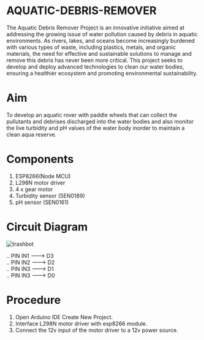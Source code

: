 # AQUATIC-DEBRIS-REMOVER
The Aquatic Debris Remover Project is an innovative initiative aimed at addressing the growing issue of water pollution caused by debris in aquatic environments. As rivers, lakes, and oceans become increasingly burdened with various types of waste, including plastics, metals, and organic materials, the need for effective and sustainable solutions to manage and remove this debris has never been more critical. This project seeks to develop and deploy advanced technologies to clean our water bodies, ensuring a healthier ecosystem and promoting environmental sustainability.


# Aim
To develop an aquatic rover with paddle wheels that can collect the pullutants and debrises discharged into the water bodies and also monitor the live turbidity and pH values of the water body inorder to maintain a clean aqua reserve.

# Components
1. ESP8266(Node MCU)  
2. L298N motor driver  
3. 4 x gear motor  
4. Turbidity sensor (SEN0189)  
5. pH sensor (SEN0161)  

# Circuit Diagram
![trashbot](https://github.com/user-attachments/assets/af8fc330-c7f6-46dc-a3b7-387569e69068)

.. PIN IN1 ---> D3  
.. PIN IN2 ---> D2  
.. PIN IN3 ---> D1  
.. PIN IN3 ---> D0  

# Procedure  
1. Open Arduino IDE Create New Project.
2. Interface L298N motor driver with esp8266 module.
3. Connect the 12v input of the motor driver to a 12v power source.
